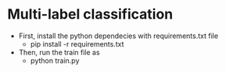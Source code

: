 # Multi-label classification
* First, install the python dependecies with requirements.txt file  
  - pip install -r requirements.txt    
* Then, run the train file as    
  - python train.py
